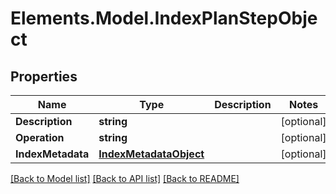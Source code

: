# Elements.Model.IndexPlanStepObject

## Properties

Name | Type | Description | Notes
------------ | ------------- | ------------- | -------------
**Description** | **string** |  | [optional] 
**Operation** | **string** |  | [optional] 
**IndexMetadata** | [**IndexMetadataObject**](IndexMetadataObject.md) |  | [optional] 

[[Back to Model list]](../README.md#documentation-for-models) [[Back to API list]](../README.md#documentation-for-api-endpoints) [[Back to README]](../README.md)

